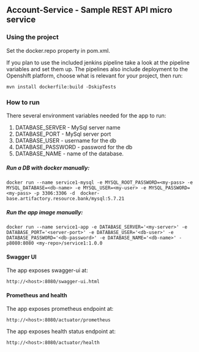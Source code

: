 ## Account-Service - Sample REST API micro service

### Using the project
Set the docker.repo property in pom.xml.

If you plan to use the included jenkins pipeline take a look at the pipeline
variables and set them up. The pipelines also include deployment to the Openshift platform, 
choose what is relevant for your project, then run:

```
mvn install dockerfile:build -DskipTests
```

### How to run
There several environment variables needed for the app to run:
1. DATABASE_SERVER - MySql server name
1. DATABASE_PORT - MySql server port
1. DATABASE_USER - username for the db
1. DATABASE_PASSWORD - password for the db
1. DATABASE_NAME - name of the database.

##### Run a DB with docker manually:
```
docker run --name service1-mysql -e MYSQL_ROOT_PASSWORD=<my-pass> -e MYSQL_DATABASE=<db-name> -e MYSQL_USER=<my-user> -e MYSQL_PASSWORD=<my-pass> -p 3306:3306 -d  docker-base.artifactory.resource.bank/mysql:5.7.21
```

##### Run the app image manually:
```
docker run --name service1-app -e DATABASE_SERVER='<my-server>' -e DATABASE_PORT='<server-port>' -e DATABASE_USER='<db-user>' -e DATABASE_PASSWORD='<db-password>' -e DATABASE_NAME='<db-name>' -p8080:8080 <my-repo>/service1:1.0.0
```

#### Swagger UI
The app exposes swagger-ui at: 
```
http://<host>:8080/swagger-ui.html
```

#### Prometheus and health 
The app exposes prometheus endpoint at:
```
http://<host>:8080/actuator/prometheus
```
The app exposes health status endpoint at:
```
http://<host>:8080/actuator/health
```